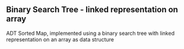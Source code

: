 ## Binary Search Tree - linked representation on array

ADT Sorted Map, implemented using a binary search tree with linked representation on an array as data structure

